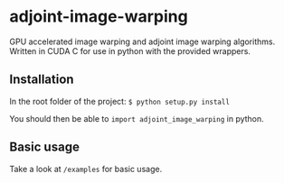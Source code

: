# adjoint-image-warping
GPU accelerated image warping and adjoint image warping algorithms. Written in CUDA C for use in python with the provided wrappers.

Installation
------------
In the root folder of the project:
`$ python setup.py install`

You should then be able to `import adjoint_image_warping` in python.

Basic usage
-----------
Take a look at `/examples` for basic usage.